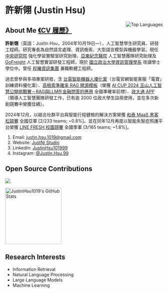 # 許新翎 (Justin Hsu)

<a href="https://github.com/JustinHsu1019/JustinHsu1019/blob/main/Top_Lang.md">
  <img align="right" src="https://github-readme-stats.vercel.app/api/top-langs/?username=JustinHsu1019&hide=html&theme=github_dark_dimmed" alt="Top Languages" />
</a>

## About Me&nbsp;[《CV 履歷》](https://justin-code.com/cv)

**許新翎**（英語：Justin Hsu，2004年10月19日—），人工智慧學生研究員、研發工程師。研究專長為自然語言處理、資訊檢索、大型語言模型與機器學習。現任 [中央研究院](https://www.iis.sinica.edu.tw/en/page/AboutUs/Introduction.html) 強化學習實驗室研究助理、[亞東紀念醫院](https://www.femh.org.tw/MainPage_en/index.aspx) 人工智慧團隊研究助理及 [GoFreight](https://www.gofreight.com/) 人工智慧實習研發工程師，現於 [國立政治大學資訊管理學系](https://mis2.nccu.edu.tw/en/Introduction/about1) 攻讀學士學位中。曾任 [程曦資訊集團](https://www.chainsea.com.tw/about/introduction/) 兼職軟體工程師。

過去曾參與多項專案研發，含 [台電智能機器人優化案](https://service.taipower.com.tw:4433/smartrobot/)（台電官網智能客服「電寶」訓練資料優化案）、[高檢索準確率 RAG 開源模板](https://github.com/JustinHsu1019/AICUP2024-RAG-LLM)（榮獲 [AI CUP 2024 玉山人工智慧公開挑戰賽－RAG與LLM在金融問答的應用](https://www.aicup.tw/post/【ai-cup-2024】得獎名單－-玉山人工智慧公開挑戰賽－rag與llm在金融問答的應用) 全國準確率前標）、[政大通 APP](https://nccupass.com)（領導人工智慧團隊研發工作，已有逾 2000 位政大學生註冊使用，並在多次新創競賽中榮獲佳績）。

2024年12月，以結合社群平台與智能行程健檢的解決方案榮獲 [和泰 MaaS 黑客松競賽](https://tw.news.yahoo.com/2024%E5%92%8C%E6%B3%B0maas%E9%BB%91%E5%AE%A2%E6%9D%BE-%E7%AB%B6%E8%B3%BD%E7%B5%90%E6%9E%9C%E6%8F%AD%E6%9B%89-084102303.html) 全國亞軍 [2/233 teams; ~0.8%]。並在同年12月再度以智能失智症照護平台榮獲 [LINE FRESH 校園競賽](https://linecorp.com/tw/pr/news/2024/1226/) 全國季軍 [3/165 teams; ~1.8%]。

1. Email: [justin.hsu.1019@gmail.com](mailto:justin.hsu.1019@gmail.com)
2. Website: [JustNi Studio](https://justin-code.com)
3. LinkedIn: [JustinHsu101999](https://www.linkedin.com/in/justinhsu101999/)
4. Instagram: [@Justin.Hsu.99](https://www.instagram.com/justin.hsu.99/)

## Open Source Contributions

<p align="left">
 <img src="https://readme-typing-svg.herokuapp.com/?lines=Welcome+to+my+GitHub+Profile!&center=true&width=360&height=30" />
</p>

<p align="left">
  <a href="https://github.com/JustinHsu1019/JustinHsu1019/blob/main/stats.md">
    <img height="180em" src="https://github-readme-stats.vercel.app/api?username=JustinHsu1019&show_icons=true&theme=react&border_color=7F3FBF&bg_color=0D1117&title_color=F85D7F&icon_color=F8D866" alt="JustinHsu1019's GitHub Stats" />
  </a>
  <br />
</p>

## Research Interests
- Information Retrieval
- Natural Language Processing
- Large Language Models
- Machine Learning
